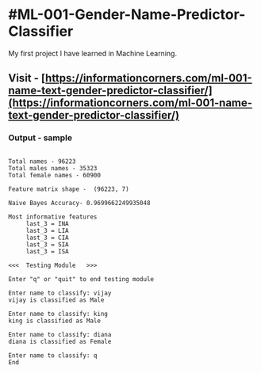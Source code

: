 # #ML-001-Gender-Name-Predictor-Classifier

My first project I have learned in Machine Learning.

## Visit - [https://informationcorners.com/ml-001-name-text-gender-predictor-classifier/](https://informationcorners.com/ml-001-name-text-gender-predictor-classifier/)

### Output - sample
```text

Total names - 96223 
Total males names - 35323 
Total female names - 60900

Feature matrix shape -  (96223, 7)

Naive Bayes Accuracy- 0.9699662249935048

Most informative features
	 last_3 = INA 
	 last_3 = LIA 
	 last_3 = CIA 
	 last_3 = SIA 
	 last_3 = ISA 
   
<<<  Testing Module   >>> 

Enter "q" or "quit" to end testing module 

Enter name to classify: vijay
vijay is classified as Male

Enter name to classify: king
king is classified as Male

Enter name to classify: diana
diana is classified as Female

Enter name to classify: q
End
```
